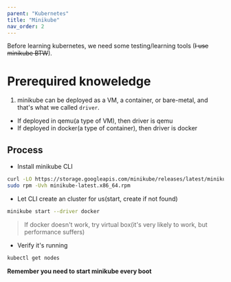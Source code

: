 ```yaml
---
parent: "Kubernetes"
title: "Minikube"
nav_order: 2
---
```


Before learning kubernetes, we need some testing/learning tools (~~I use minikube BTW~~).

# Prerequired knoweledge

1. minikube can be deployed as a VM, a container, or bare-metal, and that's what we called `driver`.
  - If deployed in qemu(a type of VM), then driver is qemu
  - If deployed in docker(a type of container), then driver is docker

## Process

- Install minikube CLI

```bash
curl -LO https://storage.googleapis.com/minikube/releases/latest/minikube-latest.x86_64.rpm
sudo rpm -Uvh minikube-latest.x86_64.rpm
```

- Let CLI create an cluster for us(start, create if not found)

```bash
minikube start --driver docker
```

> If docker doesn't work, try virtual box(it's very likely to work, but performance suffers)

- Verify it's running

```bash
kubectl get nodes
```

**Remember you need to start minikube every boot**